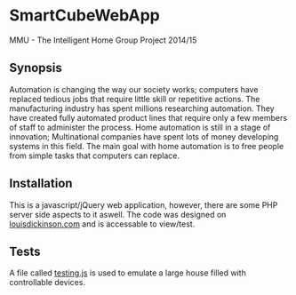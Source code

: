 # SmartCubeWebApp
MMU - The Intelligent Home Group Project 2014/15

## Synopsis

Automation is changing the way our society works; computers have replaced tedious jobs that require little skill or 
repetitive actions. The manufacturing industry has spent millions researching automation. They have created 
fully automated product lines that require only a few members of staff to administer the process. 
Home automation is still in a stage of innovation; Multinational companies have spent lots of money 
developing systems in this field. The main goal with home automation is to free people from simple tasks 
that computers can replace.

## Installation

This is a javascript/jQuery web application, however, there are some PHP server side aspects to it aswell.
The code was designed on [louisdickinson.com](http://louisdickinson.com/smartcube) and is accessable to view/test.

## Tests

A file called [testing.js](js/testing.js) is used to emulate a large house filled with controllable devices.
